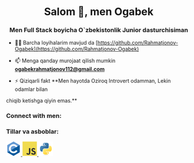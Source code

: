 <img src="https://i.pinimg.com/originals/15/f0/72/15f0729d004bbf7ecea976b38a1fd8cb.gif" alt="">    


<h1 align="center">Salom 👋, men Ogabek</h1>
<h3 align="center">Men Full Stack boyicha O`zbekistonlik Junior dasturchisiman</h3>

- 👨‍💻 Barcha loyihalarim mavjud da [https://github.com/Rahmatjonov-Ogabek](https://github.com/Rahmatjonov-Ogabek)

- 📫 Menga qanday murojaat qilish mumkin **ogabekrahmatjonov112@gmail.com**

- ⚡ Qiziqarli fakt **Men hayotda Oziroq Introvert odamman, Lekin odamlar bilan

chiqib ketishga qiyin emas.** <h3 align="left">Connect with men:</h3>
<p align="left">
</p>

<h3 align="left">Tillar va asboblar:</h3>
<p align="left"> <a href="https:/ /www.cprogramming.com/" target="_blank" rel="noreferrer"> <img src="https://raw.githubusercontent.com/devicons/devicon/master/icons/c/c-original.svg" alt="c" width="40" height="40"/> </a> <a href="https://developer.mozilla.org/en-US/docs/Web/JavaScript" target="_blank" rel="noreferrer"> <img src="https://raw.githubusercontent.com/devicons/devicon/master/icons/javascript/javascript-original.svg" alt="javascript" width="40" height="40"/> </ a> <a href="https://www.python.org" target="_blank" rel="noreferrer"> <img src="https://raw.githubusercontent.com/devicons/devicon/master/icons/python/python-original.svg" alt="python" width="40" height="40"/> </a> </p>
